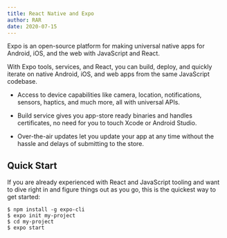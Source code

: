 ```yaml
---
title: React Native and Expo
author: RAR
date: 2020-07-15
---
```


Expo is an open-source platform for making universal native apps for Android, iOS, and the web with JavaScript and React.

With Expo tools, services, and React, you can build, deploy, and quickly iterate on native Android, iOS, and web apps from the same JavaScript codebase.

- Access to device capabilities like camera, location, notifications, sensors, haptics, and much more, all with universal APIs.

- Build service gives you app-store ready binaries and handles certificates, no need for you to touch Xcode or Android Studio.

- Over-the-air updates let you update your app at any time without the hassle and delays of submitting to the store.

## Quick Start

If you are already experienced with React and JavaScript tooling and want to dive right in and figure things out as you go, this is the quickest way to get started:

```
$ npm install -g expo-cli
$ expo init my-project
$ cd my-project
$ expo start
```
